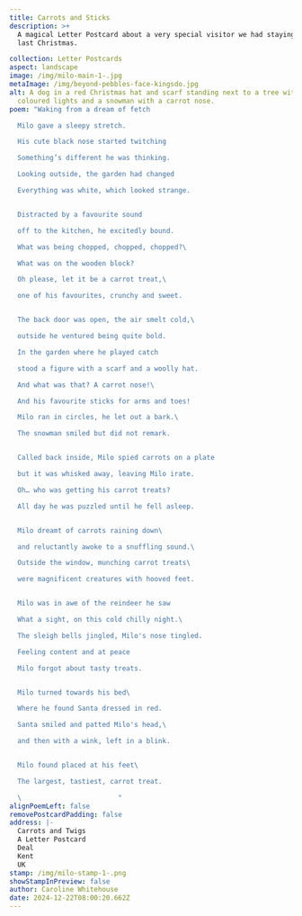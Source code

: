 ```yaml
---
title: Carrots and Sticks
description: >+
  A magical Letter Postcard about a very special visitor we had staying with us
  last Christmas.

collection: Letter Postcards
aspect: landscape
image: /img/milo-main-1-.jpg
metaImage: /img/beyond-pebbles-face-kingsdo.jpg
alt: A dog in a red Christmas hat and scarf standing next to a tree with
  coloured lights and a snowman with a carrot nose.
poem: "Waking from a dream of fetch

  Milo gave a sleepy stretch.

  His cute black nose started twitching

  Something’s different he was thinking.

  Looking outside, the garden had changed

  Everything was white, which looked strange.


  Distracted by a favourite sound

  off to the kitchen, he excitedly bound.

  What was being chopped, chopped, chopped?\ 

  What was on the wooden block?

  Oh please, let it be a carrot treat,\ 

  one of his favourites, crunchy and sweet.


  The back door was open, the air smelt cold,\ 

  outside he ventured being quite bold.

  In the garden where he played catch

  stood a figure with a scarf and a woolly hat.

  And what was that? A carrot nose!\ 

  And his favourite sticks for arms and toes!

  Milo ran in circles, he let out a bark.\ 

  The snowman smiled but did not remark.


  Called back inside, Milo spied carrots on a plate

  but it was whisked away, leaving Milo irate.

  Oh… who was getting his carrot treats?

  All day he was puzzled until he fell asleep.


  Milo dreamt of carrots raining down\ 

  and reluctantly awoke to a snuffling sound.\ 

  Outside the window, munching carrot treats\ 

  were magnificent creatures with hooved feet.


  Milo was in awe of the reindeer he saw

  What a sight, on this cold chilly night.\ 

  The sleigh bells jingled, Milo's nose tingled.

  Feeling content and at peace

  Milo forgot about tasty treats.


  Milo turned towards his bed\ 

  Where he found Santa dressed in red.

  Santa smiled and patted Milo's head,\ 

  and then with a wink, left in a blink.


  Milo found placed at his feet\ 

  The largest, tastiest, carrot treat.

  \                        "
alignPoemLeft: false
removePostcardPadding: false
address: |-
  Carrots and Twigs
  A Letter Postcard
  Deal
  Kent
  UK
stamp: /img/milo-stamp-1-.png
showStampInPreview: false
author: Caroline Whitehouse
date: 2024-12-22T08:00:20.662Z
---
```

